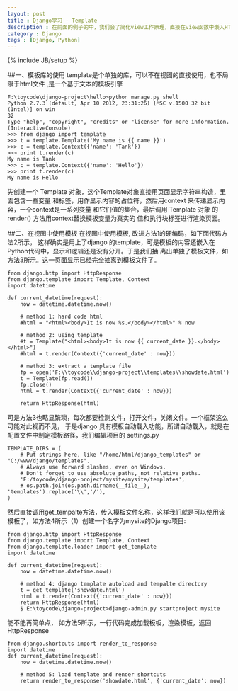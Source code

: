 ```yaml
---
layout: post
title : Django学习 - Template
description : 在前面的例子的中，我们会了简化view工作原理，直接在view函数中嵌入HTML代码，然后返回HttpResponse对象然而真实的web程序这样做很糟糕的， 想想该有多难维护呢，而且大web应用是页面设计人员和程序开发人员的分工协作的，这样搅合在一起， 还有什么灵活性和可维护性可言呢。 Django框架的设计的一个核心就是要松耦合， 即一个模块的改变应该不去影响另一个模块， 好了，就是这个道理，把页面设计的东西分离出来吧，这就是Django里面的template了。
category : Django
tags : [Django, Python]
---
```

{% include JB/setup %}

##一、模板库的使用
template是个单独的库，可以不在视图的直接使用，也不局限于html文件
,是一个基于文本的模板引擎

    F:\toycode\django-project\hello>python manage.py shell
    Python 2.7.3 (default, Apr 10 2012, 23:31:26) [MSC v.1500 32 bit (Intel)] on win
    32
    Type "help", "copyright", "credits" or "license" for more information.
    (InteractiveConsole)
    >>> from django import template
    >>> t = template.Template('My name is {{ name }}')
    >>> c = template.Context({'name': 'Tank'})
    >>> print t.render(c)
    My name is Tank
    >>> c = template.Context({'name': 'Hello'})
    >>> print t.render(c)
    My name is Hello

先创建一个 Template 对象，这个Template对象直接用页面显示字符串构造，里面包含一些变量
和标签，用作显示内容的占位符，然后用context 来传递显示内容，一个context是一系列变量
和它们值的集合，最后调用 Template 对象 的 render() 方法用context替换模板变量为真实的
值和执行块标签进行渲染页面。


##二、在视图中使用模板
在视图中使用模板, 改进方法1的硬编码，如下面代码方法2所示， 这样确实是用上了django 
的template，可是模板的内容还嵌入在Python代码中，显示和逻辑还是没有分开。于是我们抽
离出单独了模板文件，如方法3所示。这一页面显示已经完全抽离到模板文件了。

    from django.http import HttpResponse
    from django.template import Template, Context
    import datetime

    def current_datetime(request):
        now = datetime.datetime.now()
       
        # method 1: hard code html
        #html = "<html><body>It is now %s.</body></html>" % now

        # method 2: using template
        #t = Template("<html><body>It is now {{ current_date }}.</body></html>")
        #html = t.render(Context({'current_date' : now}))

        # method 3: extract a template file
        fp = open('F:\\toycode\\django-project\\templates\\showdate.html')
        t = Template(fp.read())
        fp.close()
        html = t.render(Context({'current_date' : now}))

        return HttpResponse(html)

可是方法3也略显繁琐，每次都要检测文件，打开文件，关闭文件。一个框架这么可能对此视而不见，
于是django 具有模板自动载入功能，所谓自动载入，就是在配置文件中制定模板路径，我们编辑项目的
settings.py

    TEMPLATE_DIRS = (
        # Put strings here, like "/home/html/django_templates" or "C:/www/django/templates".
        # Always use forward slashes, even on Windows.
        # Don't forget to use absolute paths, not relative paths.
        'F:/toycode/django-project/mysite/mysite/templates',
        # os.path.join(os.path.dirname(__file__), 'templates').replace('\\','/'),
    )

然后直接调用get_tempalte方法，传入模板文件名称，这样我们就是可以使用该模板了，如方法4所示（1）创建一个名字为mysite的Django项目:

    from django.http import HttpResponse
    from django.template import Template, Context
    from django.template.loader import get_template
    import datetime

    def current_datetime(request):
        now = datetime.datetime.now()
       
        # method 4: django template autoload and tempalte directory
        t = get_template('showdate.html')
        html = t.render(Context({'current_date' : now}))
        return HttpResponse(html)
        $ E:\toycode\django-project>django-admin.py startproject mysite

能不能再简单点， 如方法5所示，一行代码完成加载板板，渲染模板，返回HttpResponse

    from django.shortcuts import render_to_response
    import datetime
    def current_datetime(request):
        now = datetime.datetime.now()
        
        # method 5: load template and render shortcuts
        return render_to_response('showdate.html', {'current_date': now})
